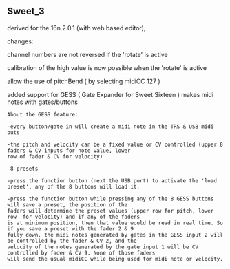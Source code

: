 ## Sweet_3

derived for the 16n 2.0.1 (with web based editor), 

changes:
  
  channel numbers are not reversed if the 'rotate' is active
  
  calibration of the high value is now possible when the 'rotate' is active

  allow the use of pitchBend ( by selecting midiCC 127 )
  
  added support for GESS ( Gate Expander for Sweet Sixteen ) makes midi notes with gates/buttons
  
    About the GESS feature:
    
    -every button/gate in will create a midi note in the TRS & USB midi outs
    
    -the pitch and velocity can be a fixed value or CV controlled (upper 8 faders & CV inputs for note value, lower 
    row of fader & CV for velocity)
    
    -8 presets
    
    -press the function button (next the USB port) to activate the 'load preset', any of the 8 buttons will load it.
    
    -press the function button while pressing any of the 8 GESS buttons will save a preset, the position of the 
    faders will determine the preset values (upper row for pitch, lower row  for velocity) and if any of the faders
    is at minimum position, then that value would be read in real time. So if you save a preset with the fader 2 & 9 
    fully down, the midi notes generated by gates in the GESS input 2 will be controlled by the fader & CV 2, and the
    velocity of the notes generated by the gate input 1 will be CV controlled by fader & CV 9. None of those faders 
    will send the usual midiCC while being used for midi note or velocity.
